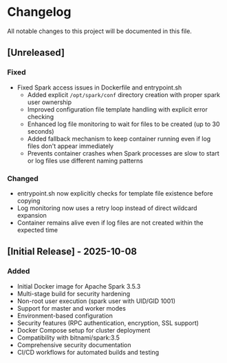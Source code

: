 # Changelog

All notable changes to this project will be documented in this file.

## [Unreleased]

### Fixed
- Fixed Spark access issues in Dockerfile and entrypoint.sh
  - Added explicit `/opt/spark/conf` directory creation with proper spark user ownership
  - Improved configuration file template handling with explicit error checking
  - Enhanced log file monitoring to wait for files to be created (up to 30 seconds)
  - Added fallback mechanism to keep container running even if log files don't appear immediately
  - Prevents container crashes when Spark processes are slow to start or log files use different naming patterns

### Changed
- entrypoint.sh now explicitly checks for template file existence before copying
- Log monitoring now uses a retry loop instead of direct wildcard expansion
- Container remains alive even if log files are not created within the expected time

## [Initial Release] - 2025-10-08

### Added
- Initial Docker image for Apache Spark 3.5.3
- Multi-stage build for security hardening
- Non-root user execution (spark user with UID/GID 1001)
- Support for master and worker modes
- Environment-based configuration
- Security features (RPC authentication, encryption, SSL support)
- Docker Compose setup for cluster deployment
- Compatibility with bitnami/spark:3.5
- Comprehensive security documentation
- CI/CD workflows for automated builds and testing
